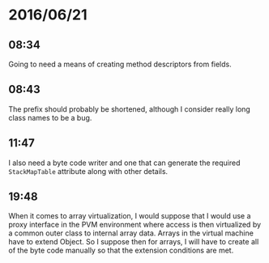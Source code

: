 # 2016/06/21

## 08:34

Going to need a means of creating method descriptors from fields.

## 08:43

The prefix should probably be shortened, although I consider really long
class names to be a bug.

## 11:47

I also need a byte code writer and one that can generate the required
`StackMapTable` attribute along with other details.

## 19:48

When it comes to array virtualization, I would suppose that I would use a
proxy interface in the PVM environment where access is then virtualized by a
common outer class to internal array data. Arrays in the virtual machine have
to extend Object. So I suppose then for arrays, I will have to create all of
the byte code manually so that the extension conditions are met.

